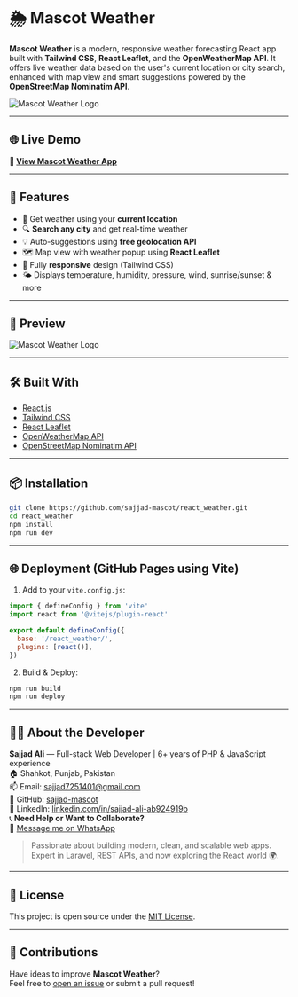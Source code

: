 # 🌦️ Mascot Weather

**Mascot Weather** is a modern, responsive weather forecasting React app built with **Tailwind CSS**, **React Leaflet**, and the **OpenWeatherMap API**. It offers live weather data based on the user's current location or city search, enhanced with map view and smart suggestions powered by the **OpenStreetMap Nominatim API**.

![Mascot Weather Logo](https://sajjad-mascot.github.io/react_weather/assets/mascot-DK3p81GK.png)

---

## 🌐 Live Demo  
**🔗 [View Mascot Weather App](https://sajjad-mascot.github.io/react_weather)**

---

## 🚀 Features

- 📍 Get weather using your **current location**
- 🔍 **Search any city** and get real-time weather
- 💡 Auto-suggestions using **free geolocation API**
- 🗺️ Map view with weather popup using **React Leaflet**
- 📱 Fully **responsive** design (Tailwind CSS)
- 🌤️ Displays temperature, humidity, pressure, wind, sunrise/sunset & more

---

## 📸 Preview

![Mascot Weather Logo](https://github.com/sajjad-mascot/react_weather/mascot_weather_screenshot.png)

---

## 🛠️ Built With

- [React.js](https://reactjs.org/)
- [Tailwind CSS](https://tailwindcss.com/)
- [React Leaflet](https://react-leaflet.js.org/)
- [OpenWeatherMap API](https://openweathermap.org/api)
- [OpenStreetMap Nominatim API](https://nominatim.org/release-docs/develop/api/Search/)

---

## 📦 Installation

```bash
git clone https://github.com/sajjad-mascot/react_weather.git
cd react_weather
npm install
npm run dev
```

---

## 🌐 Deployment (GitHub Pages using Vite)

1. Add to your `vite.config.js`:

```js
import { defineConfig } from 'vite'
import react from '@vitejs/plugin-react'

export default defineConfig({
  base: '/react_weather/',
  plugins: [react()],
})
```

2. Build & Deploy:

```bash
npm run build
npm run deploy
```

---

## 👨‍💻 About the Developer

**Sajjad Ali** — Full-stack Web Developer | 6+ years of PHP & JavaScript experience  
🏠 Shahkot, Punjab, Pakistan  
📫 Email: sajjad7251401@gmail.com  
🔗 GitHub: [sajjad-mascot](https://github.com/sajjad-mascot)  
🔗 LinkedIn: [linkedin.com/in/sajjad-ali-ab924919b](https://linkedin.com/in/sajjad-ali-ab924919b)  
📞 **Need Help or Want to Collaborate?**  
💬 [Message me on WhatsApp](https://wa.me/923008332537)

> Passionate about building modern, clean, and scalable web apps. Expert in Laravel, REST APIs, and now exploring the React world 🌍.

---

## 📄 License

This project is open source under the [MIT License](LICENSE).

---

## 🙌 Contributions

Have ideas to improve **Mascot Weather**?  
Feel free to [open an issue](https://github.com/sajjad-mascot/react_weather/issues) or submit a pull request!
